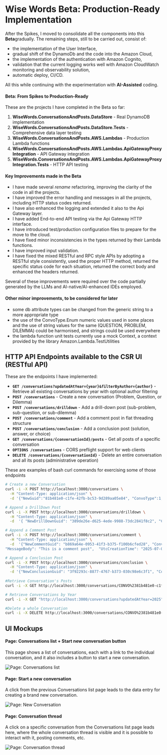 # Wise Words Beta: Production-Ready Implementation

After the Spikes, I moved to consolidate all the components into this **Beta**gradually. The remaining steps, still to be carried out, consist of: 
- the implementation of the User Interface, 
- gradual shift of the DynamoDb and the code into the Amazon Cloud, 
- the implementation of the authentication with Amazon Cognito, 
- validation that the current logging works well with Amazon CloudWatch monitoring and observability solution, 
- automatic deploy, CI/CD.

 All this while continuing with the experimentation with **AI-Assisted** coding.

#### Beta: From Spikes to Production-Ready 

These are the projects I have completed in the Beta so far:
1. **WiseWords.ConversationsAndPosts.DataStore** - Real DynamoDB implementation
2. **WiseWords.ConversationsAndPosts.DataStore.Tests** - Comprehensive data layer testing
3. **WiseWords.ConversationsAndPosts.AWS.Lambdas** - Production Lambda functions
4. **WiseWords.ConversationsAndPosts.AWS.Lambdas.ApiGatewayProxyIntegration** - API Gateway integration
5. **WiseWords.ConversationsAndPosts.AWS.Lambdas.ApiGatewayProxyIntegration.Tests** - HTTP API testing

#### Key Improvements made in the Beta

- I have made several *rename* refactoring, improving the clarity of the code in all the projects.
- I have improved the error handling and messages in all the projects, including HTTP status codes returned.
- I have also enhanced the logging and extended it also to the Api Gateway layer.
- I have added End-to-end API testing via the  Api Gateway HTTP interface.
- I have introduced test/production configuration files to prepare for the move to the cloud.
- I have fixed minor inconsistencies in the types returned by their Lambda functions.
- I have improved input validation.
- I have fixed the mixed RESTful and RPC style APIs by adopting a RESTful style consistently, used the proper HTTP method, returned the specific status code for each situation, returned the correct body and enhanced the headers returned.

Several of these improvements were required over the code partially generated by the LLMs and AI-native/AI-enhanced IDEs employed.


#### Other minor improvements, to be considered for later
- some db attribute types can be changed from the generic string to a more appropriate type
- the use of the ConvoType.Enum numeric values used in some places and the use of string values for the same (QUESTION, PROBLEM, DILEMMA) could be harmonised, and strings could be used everywhere
- the lambda function unit tests currently use a mock Context, a context provided by the library Amazon.Lambda.TestUtilities

## HTTP API Endpoints available to the CSR UI (RESTful API)

These are the endpoints I have implemented: 

- **`GET /conversations?updatedAtYear={year}&filterByAuthor={author}`** - Retrieve all existing conversations by year with optional author filtering
- **`POST /conversations`** - Create a new conversation (Problem, Question, or Dilemma)
- **`POST /conversations/drilldown`** - Add a drill-down post (sub-problem, sub-question, or sub-dilemma)
- **`POST /conversations/comment`** - Add a comment post in flat threading structure
- **`POST /conversations/conclusion`** - Add a conclusion post (solution, answer, or choice)
- **`GET /conversations/{conversationId}/posts`** - Get all posts of a specific conversation
- **`OPTIONS /conversations`** - CORS preflight support for web clients
- **`DELETE /conversations/{conversationId}`** - Delete an entire conversation and all its posts (administrative operation)

These are examples of  bash curl commands for exercising some of those endpoints
```bash
# Create a new Conversation
curl -i -X POST http://localhost:3000/conversations \
  -H "Content-Type: application/json" \
  -d '{"NewGuid":"81b481e0-c1fe-42fb-bc53-9d289aa05e84", "ConvoType":1, "Title":"Hello Title", "MessageBody":"Message body Hi", "Author":"MikeG", "UtcCreationTime":"2025-07-03T12:00:00Z"}'

# Append a DrillDown Post
curl -i -X POST http://localhost:3000/conversations/drilldown \
  -H "Content-Type: application/json" \
  -d  '{ "NewDrillDownGuid": "389de26e-d625-4ede-9988-73dc2841f8c2", "ConversationPK": "CONVO#81b481e0-c1fe-42fb-bc53-9d289aa05e84", "ParentPostSK": "", "Author": "HttpTestUser",  "MessageBody": "This is a drill-down post", "UtcCreationTime": "2025-07-09T10:39:03Z"}'

# Append a Comment Post
curl -i -X POST http://localhost:3000/conversations/comment \
  -H "Content-Type: application/json" \
  -d  '{"NewCommentGuid": "b869a64e-0953-41f3-b375-f100b6cfed28", "ConversationPK": "CONVO#81b481e0-c1fe-42fb-bc53-9d289aa05e84", "ParentPostSK": "", "Author": "HttpTestUser",      
"MessageBody": "This is a comment post",  "UtcCreationTime": "2025-07-09T10:44:32Z"}'

# Append a Conclusion Post
curl -i -X POST http://localhost:3000/conversations/conclusion \
  -H "Content-Type: application/json" \
  -d '{"NewConclusionGuid": "3f92293c-8877-4767-b373-030c98e6c3f1", "ConversationPK": "CONVO#81b481e0-c1fe-42fb-bc53-9d289aa05e84", "ParentPostSK": "", "Author": "HttpTestUser", "MessageBody": "This is a conclusion post", "UtcCreationTime": "2025-07-09T10:48:23Z"}'
    
#Retrieve Conversation's Posts
curl -i -X GET http://localhost:3000/conversations/CONVO%2381b481e0-c1fe-42fb-bc53-9d289aa05e84/posts 

# Retrieve Conversations by Year
curl -i -X GET "http://localhost:3000/conversations?updatedAtYear=2025"

#Delete a whole Conversation
curl -i -X DELETE http://localhost:3000/conversations/CONVO%2381b481e0-c1fe-42fb-bc53-9d289aa05e84
```

## UI Mockups 

#### Page: Conversations list + Start new conversation button

This page shows a list of conversations, each with a link to the individual conversation, and it also includes a button to start a new conversation.

![Page: Conversations list](Readme-Conversations.png)

#### Page: Start a new conversation

A click from the previous Conversations list page leads to the data entry for creating a brand new conversation.

![Page: New Conversation](Readme-NewConversation.png)

#### Page: Conversation thread
A click on a specific conversation from the Conversations list page leads here, where the whole conversation thread is visible and it is possible to interact with it, posting comments, etc.

![Page: Conversation thread](Readme-ConversationThread.png)


